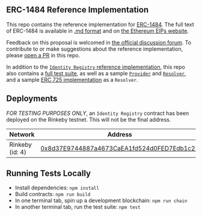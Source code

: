 ## ERC-1484 Reference Implementation

This repo contains the reference implementation for [ERC-1484](https://github.com/ethereum/EIPs/issues/1495). The full text of ERC-1484 is available in [.md format](https://github.com/ethereum/EIPs/blob/master/EIPS/eip-1484.md) and on [the Ethereum EIPs website](https://eips.ethereum.org/EIPS/eip-1484).

Feedback on this proposal is welcomed in [the official discussion forum](https://github.com/ethereum/EIPs/issues/1495). To contribute to or make suggestions about the reference implementation, please [open a PR](https://github.com/hydrogen-dev/ERC-1484/pulls) in this repo.

In addition to the [`Identity Registry` reference implementation](./contracts/IdentityRegistry.sol), this repo also contains a [full test suite](./test), as well as a sample [`Provider`](./contracts/samples/Provider.sol) and [`Resolver`](.contracts/samples/Resolver.sol), and a sample [ERC 725 implementation](./contracts/samples/ERC725/) as a `Resolver`.

## Deployments
*FOR TESTING PURPOSES ONLY*, an `Identity Registry` contract has been deployed on the Rinkeby testnet. This will not be the final address.

|Network        |Address|
|---------------|-------|
|Rinkeby (id: 4)|[0x8d37E9744887a4673CaEA1fd524d0FED7Edb1c23](https://rinkeby.etherscan.io/address/0x8d37e9744887a4673caea1fd524d0fed7edb1c23)|


## Running Tests Locally
- Install dependencies: `npm install`
- Build contracts: `npm run build`
- In one terminal tab, spin up a development blockchain: `npm run chain`
- In another terminal tab, run the test suite: `npm test`
